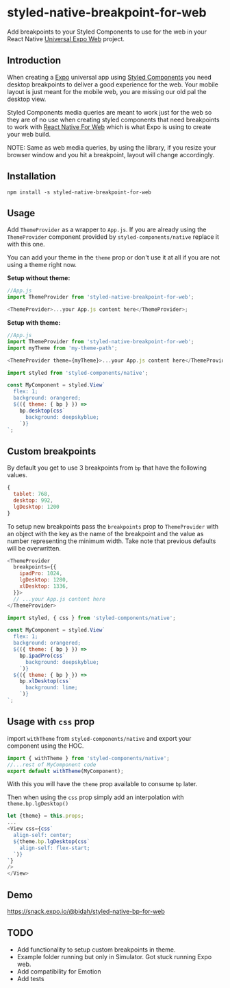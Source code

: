 # styled-native-breakpoint-for-web

Add breakpoints to your Styled Components to use for the web in your React Native [Universal Expo Web](https://docs.expo.io/versions/v34.0.0/introduction/running-in-the-browser/) project.

## Introduction

When creating a [Expo](https://expo.io/) universal app using [Styled Components](https://github.com/styled-components/styled-components) you need desktop breakpoints to deliver a good experience for the web. Your mobile layout is just meant for the mobile web, you are missing our old pal the desktop view.

Styled Components media queries are meant to work just for the web so they are of no use when creating styled components that need breakpoints to work with [React Native For Web](https://github.com/necolas/react-native-web) which is what Expo is using to create your web build.

NOTE: Same as web media queries, by using the library, if you resize your browser window and you hit a breakpoint, layout will change accordingly.

## Installation

```
npm install -s styled-native-breakpoint-for-web
```

## Usage

Add `ThemeProvider` as a wrapper to `App.js`. If you are already using the `ThemeProvider` component provided by `styled-components/native` replace it with this one.

You can add your theme in the `theme` prop or don't use it at all if you are not using a theme right now.

**Setup without theme:**

```javascript
//App.js
import ThemeProvider from 'styled-native-breakpoint-for-web';

<ThemeProvider>...your App.js content here</ThemeProvider>;
```

**Setup with theme:**

```javascript
//App.js
import ThemeProvider from 'styled-native-breakpoint-for-web';
import myTheme from 'my-theme-path';

<ThemeProvider theme={myTheme}>...your App.js content here</ThemeProvider>;
```

```javascript
import styled from 'styled-components/native';

const MyComponent = styled.View`
  flex: 1;
  background: orangered;
  ${({ theme: { bp } }) =>
    bp.desktop(css`
      background: deepskyblue;
    `)}
`;
```

## Custom breakpoints

By default you get to use 3 breakpoints from `bp` that have the following values.

```javascript
{
  tablet: 768,
  desktop: 992,
  lgDesktop: 1200
}
```

To setup new breakpoints pass the `breakpoints` prop to `ThemeProvider` with an object with the key as the name of the breakpoint and the value as number representing the minimum width. Take note that previous defaults will be overwritten.

```javascript
<ThemeProvider
  breakpoints={{
    ipadPro: 1024,
    lgDesktop: 1280,
    xlDesktop: 1336,
  }}>
  // ...your App.js content here
</ThemeProvider>
```

```javascript
import styled, { css } from 'styled-components/native';

const MyComponent = styled.View`
  flex: 1;
  background: orangered;
  ${({ theme: { bp } }) =>
    bp.ipadPro(css`
      background: deepskyblue;
    `)}
  ${({ theme: { bp } }) =>
    bp.xlDesktop(css`
      background: lime;
    `)}
`;
```

## Usage with `css` prop

import `withTheme` from `styled-components/native` and export your component using the HOC.

```javascript
import { withTheme } from 'styled-components/native';
//...rest of MyComponent code
export default withTheme(MyComponent);
```

With this you will have the `theme` prop available to consume `bp` later.

Then when using the `css` prop simply add an interpolation with `theme.bp.lgDesktop()`

```javascript
let {theme} = this.props;
...
<View css={css`
  align-self: center;
  ${theme.bp.lgDesktop(css`
    align-self: flex-start;
  `)}
`}
/>
</View>
```

## Demo

<https://snack.expo.io/@bidah/styled-native-bp-for-web>

## TODO

- Add functionality to setup custom breakpoints in theme.
- Example folder running but only in Simulator. Got stuck running Expo web.
- Add compatibility for Emotion
- Add tests
